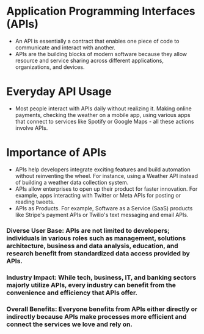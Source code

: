 # Application Programming Interfaces (APIs)
- An API is essentially a contract that enables one piece of code to communicate and interact with another. 
- APIs are the building blocks of modern software because they allow resource and service sharing across different applications, organizations, and devices.

# Everyday API Usage
- Most people interact with APIs daily without realizing it. Making online payments, checking the weather on a mobile app, using various apps that connect to services like Spotify or Google Maps - all these actions involve APIs.

# Importance of APIs
- APIs help developers integrate exciting features and build automation without reinventing the wheel. For instance, using a Weather API instead of building a weather data collection system.
- APIs allow enterprises to open up their product for faster innovation. For example, apps interacting with Twitter or Meta APIs for posting or reading tweets.
- APIs as Products. For example, Software as a Service (SaaS) products like Stripe's payment APIs or Twilio's text messaging and email APIs.

### Diverse User Base: APIs are not limited to developers; individuals in various roles such as management, solutions architecture, business and data analysis, education, and research benefit from standardized data access provided by APIs.

### Industry Impact: While tech, business, IT, and banking sectors majorly utilize APIs, every industry can benefit from the convenience and efficiency that APIs offer.

### Overall Benefits: Everyone benefits from APIs either directly or indirectly because APIs make processes more efficient and connect the services we love and rely on.